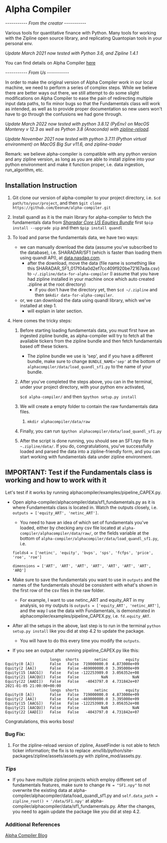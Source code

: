 
# Alpha Compiler

----------- *From the creator* -----------

Various tools for quantitative finance with Python.  Many tools for working with the Zipline open source library, and replicating Quantopian tools in your personal env.   

*Update March 2021 now tested with Python 3.6, and Zipline 1.4.1*


You can find details on Alpha Compiler [here](https://pbharrin.github.io/alpha-compiler/syntax "Title")


----------- *From Us* -----------

In order to make the original version of Alpha Compiler work in our local machine, we need to perform a series of complex steps. While we believe there are better ways out there, we still attempt to do some slight modifications on Alpha Compiler to ease the pain of redirecting multiple input data paths, to fix minor bugs so that the Fundamentals class will work as intended, as well as to provide proper documentation so new users won't have to go through the confusions we had gone through. 

*Update March 2022 now tested with python 3.8.12 (PyEnv) on MacOS Monterey v 12.3 as well as Python 3.8 (Anaconda) with [zipline-reload](https://github.com/stefan-jansen/zipline-reloaded).*

*Update November 2021 now tested with python 3.7.11 (Python virtual environment) on MacOS Big Sur v11.6, and zipline-trader*

Remark: we believe alpha-compiler is compatible with any python version and any zipline version, as long as you are able to install zipline into your python environment and make it function proper, i.e. data ingestion, run_algorithm, etc.

## **Installation Instruction**
1. Git clone our version of alpha-compiler to your project directory, i.e. ```$cd path/to/your/project```, and then ```$git clone https://github.com/Eeonum/alpha-compiler.git```
2. Install quandl as it is the main library for alpha-compiler to fetch the fundamentals data from *[Sharadar Core US Equities Bundle](https://data.nasdaq.com/databases/SFA/data)*
first ```$pip install --upgrade pip``` and then ```$pip install quandl```

3. To load and parse the fundamentals data, we have two ways:
    * we can manually download the data (assume you've subscribed to the database), i.e. SHARADAR/SF1 (which is faster than loading them using quandl API), at [data.nasdaq.com](https://data.nasdaq.com/databases/SFA/usage/export). 
      * after the download, move the data (file name is something like this SHARADAR_SF1_017f04a0d2ef7cc409f920be72167ada.csv) to ```~/.zipline/data-for-alpha-compiler``` (I assume that you have had zipline installed in your machine once which auto created .zipline at the root directory)
        * if you don't have the directory yet, then ```$cd ~/.zipline``` and then ```$mkdir data-for-alpha-compiler```.
    * or, we can download the data using quandl library, which we've installed at step 1.
      * will explain in later section.

4. Here comes the tricky steps:
   1. Before starting loading fundamentals data, you must first have an ingested zipline bundle, as alpha-compiler will try to fetch all the available tickers from the zipline bundle and then fetch fundamentals based off these tickers.
      * The zipline bundle we use is 'sep', and if you have a different bundle, make sure to change ```BUNDLE_NAME='sep'``` at the bottom of ```alphacompiler/data/load_quandl_sf1.py``` to the name of your bundle. 
   2. After you've completed the steps above, you can in the terminal, under your project directory, with your python env activated,
      
      ```$cd alpha-compiler/```
      and then 
      ```$python setup.py install```
   3. We will create a empty folder to contain the raw fundamentals data files.
      1. ```mkdir alphacompiler/data/raw```
   4. Finally, you can run ```$python alphacompiler/data/load_quandl_sf1.py```
   5. After the script is done running, you should see an SF1.npy file in ```~.zipline/data/```. If you do, congratulations, you've successfully loaded and parsed the data into a zipline-friendly form, and you can start working with fundamentals data under zipline environment.

## IMPORTANT: **Test if the Fundamentals class is working and how to work with it**
Let's test if it works by running alphacompiler/examples/pipeline_CAPEX.py.
* Open alpha-compiler/alphacompiler/data/sf1_fundamentals.py as it is where Fundamentals class is located in. Watch the outputs closely, i.e. ```outputs = ['equity_ART', 'netinc_ART']```.
  * You need to have an idea of which set of fundamentals you've loaded, either by checking any csv file located at ```alpha-compiler/alphacompiler/data/raw/```, or the fields variable at the bottom of ```alpha-compiler/alphacompiler/data/load_quandl_sf1.py```, i.e.
  
  ```fields4 = ['netinc', 'equity', 'bvps', 'sps', 'fcfps', 'price', 'roe', 'roe']```
  
  ```dimensions = ['ART', 'ART', 'ART', 'ART', 'ART', 'ART', 'ART', 'ARQ']```
* Make sure to save the fundamentals you want to use in ```outputs``` and the names of the fundamentals should be consistent with what's shown in the first row of the csv files in the raw folder.
  * For example, I want to use netinc_ART and equity_ART in my analysis, so my outputs is ```outputs = ['equity_ART', 'netinc_ART']```, and the way I use the data with Fundamentals, is demonstrated in alphacompiler/examples/pipeline_CAPEX.py, i.e. ```fd.equity_ART```.
* After all the setups in the above, last step is to run in the terminal ```python setup.py install``` like you did at step 4.2 to update the package.
  * You will have to do this every time you modify the ```outputs```.
* If you see an output after running pipeline_CAPEX.py like this:
```2021-01-04 21:00:00+00:00
                    longs  shorts       netinc        equity
Equity(0 [A])       False   False  719000000.0  4.873000e+09
Equity(2 [AA])      False   False -469000000.0  3.395000e+09
Equity(15 [AACG])   False   False -122253989.0  3.056352e+08
Equity(21 [AACQU])  False   False          NaN           NaN
Equity(22 [AADI])   False   False   -4043797.0  4.731842e+07
2021-01-05 21:00:00+00:00
                    longs  shorts       netinc        equity
Equity(0 [A])       False   False  719000000.0  4.873000e+09
Equity(2 [AA])      False   False -469000000.0  3.395000e+09
Equity(15 [AACG])   False   False -122253989.0  3.056352e+08
Equity(21 [AACQU])  False   False          NaN           NaN
Equity(22 [AADI])   False   False   -4043797.0  4.731842e+07
```
Congratulations, this works boss!

### Bug Fix:

1. For the zipline-reload version of zipline, AssetFinder is not able to fetch ticker information; the fix is to replace .env/lib/python/site-packages/zipline/assets/assets.py with zipline_mod/assets.py.

### *Tips*
* If you have multiple zipline projects which employ different set of fundamentals features, make sure to change ```FN = "SF1.npy"``` to not overwrite the existing data at alpha-compiler/alphacompiler/data/load_quandl_sf1.py and ```self.data_path = zipline_root() + '/data/SF1.npy'``` at alpha-compiler/alphacompiler/data/sf1_fundamentals.py. After the changes, you need to again update the package like you did at step 4.2.

### Additional References
[Alpha Compiler Blog](http://alphacompiler.com/blog/6/)
